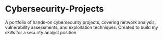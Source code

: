 # Cybersecurity-Projects
A portfolio of hands-on cybersecurity projects, covering network analysis, vulnerability assessments, and exploitation techniques. Created to build my skills for a security analyst position
